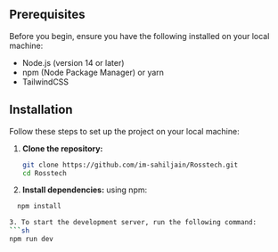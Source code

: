 ## Prerequisites
Before you begin, ensure you have the following installed on your local machine:
- Node.js (version 14 or later)
- npm (Node Package Manager) or yarn
- TailwindCSS

## Installation
Follow these steps to set up the project on your local machine:

1. **Clone the repository:**
   ```sh
   git clone https://github.com/im-sahiljain/Rosstech.git
   cd Rosstech

2. **Install dependencies:**
using npm:
  ```sh
    npm install

3. To start the development server, run the following command:
  ```sh
  npm run dev




